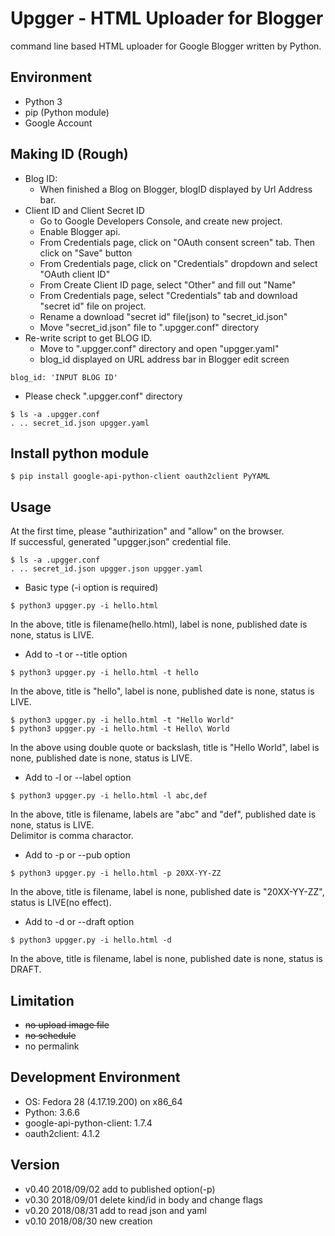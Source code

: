 # Upgger - HTML Uploader for Blogger
command line based HTML uploader for Google Blogger written by Python.

## Environment
* Python 3
* pip (Python module)
* Google Account

## Making ID (Rough)
* Blog ID:
	- When finished a Blog on Blogger, blogID displayed by Url Address bar.
* Client ID and Client Secret ID
	- Go to Google Developers Console, and create new project.
	- Enable Blogger api.
	- From Credentials page, click on "OAuth consent screen" tab. Then click on "Save" button
	- From Credentials page, click on "Credentials" dropdown and select "OAuth client ID"
	- From Create Client ID page, select "Other" and fill out "Name"
	- From Credentials page, select "Credentials" tab and download "secret id" file on project.
	- Rename a download "secret id" file(json) to "secret_id.json"
	- Move "secret_id.json" file to ".upgger.conf" directory
* Re-write script to get BLOG ID.
	- Move to ".upgger.conf" directory and open "upgger.yaml"
	- blog_id displayed on URL address bar in Blogger edit screen
```
blog_id: 'INPUT BLOG ID'
```
* Please check ".upgger.conf" directory
```
$ ls -a .upgger.conf
. .. secret_id.json upgger.yaml
```

## Install python module
```
$ pip install google-api-python-client oauth2client PyYAML
```

## Usage
At the first time, please "authirization" and "allow" on the browser.  
If successful, generated "upgger.json" credential file.
```
$ ls -a .upgger.conf
. .. secret_id.json upgger.json upgger.yaml
```

* Basic type (-i option is required)
```
$ python3 upgger.py -i hello.html
```
In the above, title is filename(hello.html), label is none,
published date is none, status is LIVE.

* Add to -t or --title option
```
$ python3 upgger.py -i hello.html -t hello
```
In the above, title is "hello", label is none,
published date is none, status is LIVE.
```
$ python3 upgger.py -i hello.html -t "Hello World"
$ python3 upgger.py -i hello.html -t Hello\ World
```
In the above using double quote or backslash, title is "Hello World",
label is none, published date is none, status is LIVE.

* Add to -l or --label option
```
$ python3 upgger.py -i hello.html -l abc,def
```
In the above, title is filename, labels are "abc" and "def",
published date is none, status is LIVE.  
Delimitor is comma charactor.

* Add to -p or --pub option
```
$ python3 upgger.py -i hello.html -p 20XX-YY-ZZ
```
In the above, title is filename, label is none,
published date is "20XX-YY-ZZ", status is LIVE(no effect).

* Add to -d or --draft option
```
$ python3 upgger.py -i hello.html -d
```
In the above, title is filename, label is none,
published date is none, status is DRAFT.
 
## Limitation
*  ~~no upload image file~~
*  ~~no schedule~~
* no permalink

## Development Environment
* OS: Fedora 28 (4.17.19.200) on x86_64
* Python: 3.6.6
* google-api-python-client: 1.7.4
* oauth2client: 4.1.2

## Version
* v0.40 2018/09/02 add to published option(-p)
* v0.30 2018/09/01 delete kind/id in body and change flags
* v0.20 2018/08/31 add to read json and yaml
* v0.10 2018/08/30 new creation
